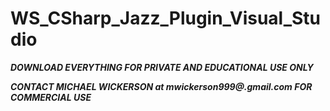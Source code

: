 # WS_CSharp_Jazz_Plugin_Visual_Studio

***DOWNLOAD EVERYTHING FOR PRIVATE AND EDUCATIONAL USE ONLY***

***CONTACT MICHAEL WICKERSON at mwickerson999@.gmail.com FOR COMMERCIAL USE***
